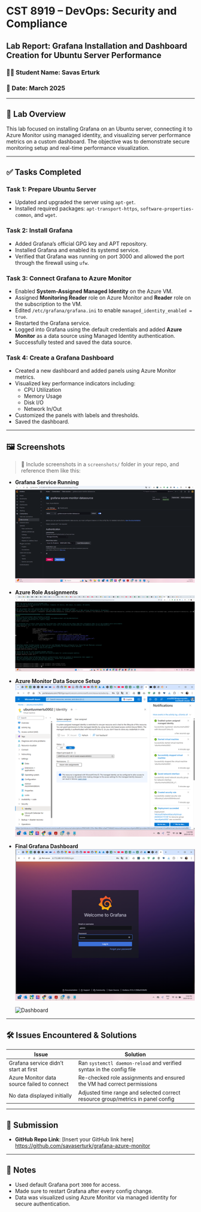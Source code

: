 # CST 8919 – DevOps: Security and Compliance  
## Lab Report: Grafana Installation and Dashboard Creation for Ubuntu Server Performance

### 👨‍💻 Student Name: Savas Erturk  
### 📅 Date: March 2025  

---

## 🧪 Lab Overview

This lab focused on installing Grafana on an Ubuntu server, connecting it to Azure Monitor using managed identity, and visualizing server performance metrics on a custom dashboard. The objective was to demonstrate secure monitoring setup and real-time performance visualization.

---

## ✅ Tasks Completed

### Task 1: Prepare Ubuntu Server

- Updated and upgraded the server using `apt-get`.
- Installed required packages: `apt-transport-https`, `software-properties-common`, and `wget`.

### Task 2: Install Grafana

- Added Grafana’s official GPG key and APT repository.
- Installed Grafana and enabled its systemd service.
- Verified that Grafana was running on port 3000 and allowed the port through the firewall using `ufw`.

### Task 3: Connect Grafana to Azure Monitor

- Enabled **System-Assigned Managed Identity** on the Azure VM.
- Assigned **Monitoring Reader** role on Azure Monitor and **Reader** role on the subscription to the VM.
- Edited `/etc/grafana/grafana.ini` to enable `managed_identity_enabled = true`.
- Restarted the Grafana service.
- Logged into Grafana using the default credentials and added **Azure Monitor** as a data source using Managed Identity authentication.
- Successfully tested and saved the data source.

### Task 4: Create a Grafana Dashboard

- Created a new dashboard and added panels using Azure Monitor metrics.
- Visualized key performance indicators including:
  - CPU Utilization
  - Memory Usage
  - Disk I/O
  - Network In/Out
- Customized the panels with labels and thresholds.
- Saved the dashboard.

---

## 🖼️ Screenshots

> 📸 Include screenshots in a `screenshots/` folder in your repo, and reference them like this:

- **Grafana Service Running**  
  ![Grafana Running](./ss1.png)

- **Azure Role Assignments**  
  ![Azure Role Assignment](./ss2.png)

- **Azure Monitor Data Source Setup**  
  ![Data Source](./ss3.png)

- **Final Grafana Dashboard**  
  ![Dashboard](./ss4.png)

  ![Dashboard](./ss5.png)

---

## 🛠️ Issues Encountered & Solutions

| Issue | Solution |
|------|----------|
| Grafana service didn’t start at first | Ran `systemctl daemon-reload` and verified syntax in the config file |
| Azure Monitor data source failed to connect | Re-checked role assignments and ensured the VM had correct permissions |
| No data displayed initially | Adjusted time range and selected correct resource group/metrics in panel config |

---

## 🔗 Submission

- **GitHub Repo Link**: [Insert your GitHub link here]
  https://github.com/savaserturk/grafana-azure-monitor
---

## 📌 Notes

- Used default Grafana port `3000` for access.
- Made sure to restart Grafana after every config change.
- Data was visualized using Azure Monitor via managed identity for secure authentication.

